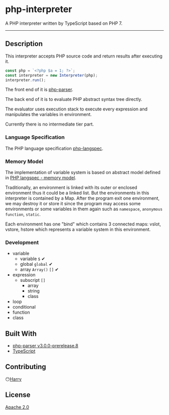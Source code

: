 # php-interpreter
A PHP interpreter written by TypeScript based on PHP 7.

---

## Description
This interpreter accepts PHP source code and return results after executing it.
```typescript
const php = `<?php $a = 1; ?>`;
const interpreter = new Interpreter(php);
interpreter.run();
```

The front end of it is [php-parser](https://github.com/glayzzle/php-parser).

The back end of it is to evaluate PHP abstract syntax tree directly.

The evaluator uses execution stack to execute every expression and manipulates the variables in environment.

Currently there is no intermediate tier part.

### Language Specification
The PHP language specification [php-langspec](https://github.com/php/php-langspec/blob/master/spec).

### Memory Model 
The implementation of variable system is based on abstract model defined in [PHP langspec - memory model](https://github.com/php/php-langspec/blob/master/spec/04-basic-concepts.md#the-memory-model).

Traditionally, an environment is linked with its outer or enclosed environment thus it could be a linked list. But the environments in this interpreter is contained by a Map. After the program exit one environment, we may destroy it or store it since the program may access some environments or some variables in them again such as `namespace`, `anonymous function`, `static`.

Each environment has one "bind" which contains 3 connected maps: vslot, vstore, hstore which represents a variable system in this environment.


### Development
- variable
  - variable `$` ✔
  - global `global` ✔
  - array `Array()` `[]` ✔
- expression
  - subscript `[]`
    - array
    - string
    - class
- loop
- conditional
- function
- class

## Built With
- [php-parser v3.0.0-prerelease.8](https://github.com/glayzzle/php-parser)
- [TypeScript](https://www.typescriptlang.org/index.html)

## Contributing
😶[Harry](https://github.com/eou)

## License
[Apache 2.0](https://www.apache.org/licenses/LICENSE-2.0)
